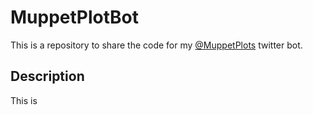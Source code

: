 # MuppetPlotBot
This is a repository to share the code for my [@MuppetPlots](https://twitter.com/MuppetPlots) twitter bot.

##  Description
This is 
